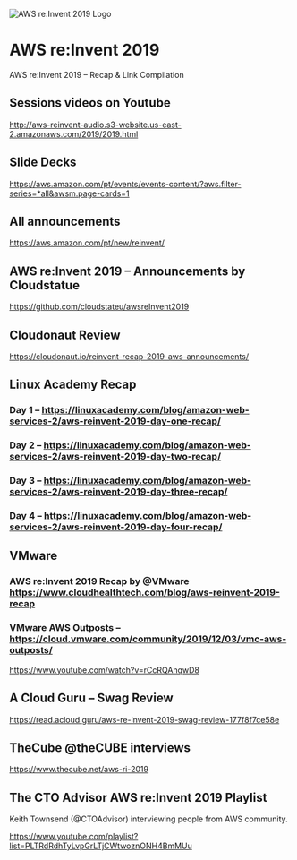 
![AWS re:Invent 2019 Logo](https://github.com/valdecircarvalho/aws-reinvent2019/blob/master/AWS-re-Invent.png)

# AWS re:Invent 2019
AWS re:Invent 2019 – Recap &amp; Link Compilation


## Sessions videos on Youtube
http://aws-reinvent-audio.s3-website.us-east-2.amazonaws.com/2019/2019.html

## Slide Decks
https://aws.amazon.com/pt/events/events-content/?aws.filter-series=*all&awsm.page-cards=1

## All announcements
https://aws.amazon.com/pt/new/reinvent/

## AWS re:Invent 2019 – Announcements by Cloudstatue
https://github.com/cloudstateu/awsreInvent2019

## Cloudonaut Review
https://cloudonaut.io/reinvent-recap-2019-aws-announcements/

## Linux Academy Recap

### Day 1 – https://linuxacademy.com/blog/amazon-web-services-2/aws-reinvent-2019-day-one-recap/

### Day 2 – https://linuxacademy.com/blog/amazon-web-services-2/aws-reinvent-2019-day-two-recap/

### Day 3 – https://linuxacademy.com/blog/amazon-web-services-2/aws-reinvent-2019-day-three-recap/

### Day 4 – https://linuxacademy.com/blog/amazon-web-services-2/aws-reinvent-2019-day-four-recap/

## VMware

### AWS re:Invent 2019 Recap by @VMware https://www.cloudhealthtech.com/blog/aws-reinvent-2019-recap

### VMware AWS Outposts – https://cloud.vmware.com/community/2019/12/03/vmc-aws-outposts/

https://www.youtube.com/watch?v=rCcRQAnqwD8

## A Cloud Guru – Swag Review
https://read.acloud.guru/aws-re-invent-2019-swag-review-177f8f7ce58e

## TheCube @theCUBE interviews
https://www.thecube.net/aws-ri-2019
 
## The CTO Advisor AWS re:Invent 2019 Playlist
Keith Townsend (@CTOAdvisor) interviewing people from AWS community.

https://www.youtube.com/playlist?list=PLTRdRdhTyLvpGrLTjCWtwoznONH4BmMUu 
